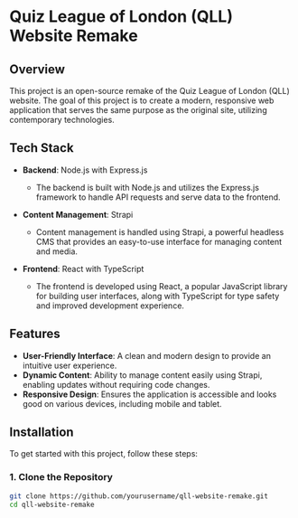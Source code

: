 # Quiz League of London (QLL) Website Remake

## Overview

This project is an open-source remake of the Quiz League of London (QLL) website. The goal of this project is to create a modern, responsive web application that serves the same purpose as the original site, utilizing contemporary technologies.

## Tech Stack

- **Backend**: Node.js with Express.js
  - The backend is built with Node.js and utilizes the Express.js framework to handle API requests and serve data to the frontend.
  
- **Content Management**: Strapi
  - Content management is handled using Strapi, a powerful headless CMS that provides an easy-to-use interface for managing content and media.
  
- **Frontend**: React with TypeScript
  - The frontend is developed using React, a popular JavaScript library for building user interfaces, along with TypeScript for type safety and improved development experience.

## Features

- **User-Friendly Interface**: A clean and modern design to provide an intuitive user experience.
- **Dynamic Content**: Ability to manage content easily using Strapi, enabling updates without requiring code changes.
- **Responsive Design**: Ensures the application is accessible and looks good on various devices, including mobile and tablet.

## Installation

To get started with this project, follow these steps:

### 1. Clone the Repository

```bash
git clone https://github.com/yourusername/qll-website-remake.git
cd qll-website-remake

